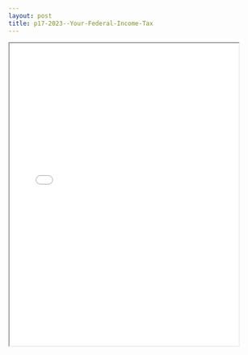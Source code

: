 ```yaml
---
layout: post
title: p17-2023--Your-Federal-Income-Tax
---
```


<div class="pdf-container">
<iframe src="/ea//_pdf-2-md/p17-2023--Your-Federal-Income-Tax.pdf" height="600" width="90%" allowFullScreen="true"></iframe>
</div>

